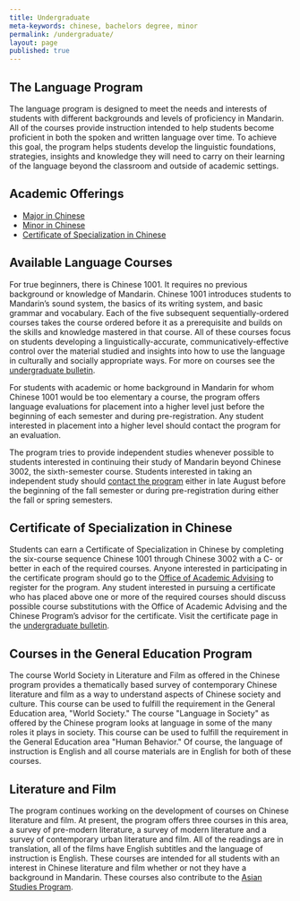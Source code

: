 ```yaml
---
title: Undergraduate
meta-keywords: chinese, bachelors degree, minor
permalink: /undergraduate/
layout: page
published: true
---
```


## The Language Program

The language program is designed to meet the needs and interests of students with different backgrounds and levels of proficiency in Mandarin. All of the courses provide instruction intended to help students become proficient in both the spoken and written language over time. To achieve this goal, the program helps students develop the linguistic foundations, strategies, insights and knowledge they will need to carry on their learning of the language beyond the classroom and outside of academic settings.

## Academic Offerings

- [Major in Chinese](http://bulletin.temple.edu/undergraduate/liberal-arts/chinese/ba-chinese/)
- [Minor in Chinese](http://bulletin.temple.edu/undergraduate/liberal-arts/chinese/minor-chinese/)
- [Certificate of Specialization in Chinese](http://bulletin.temple.edu/undergraduate/liberal-arts/chinese/certificate-specialization-chinese/)

## Available Language Courses

For true beginners, there is Chinese 1001. It requires no previous background or knowledge of Mandarin. Chinese 1001 introduces students to Mandarin’s sound system, the basics of its writing system, and basic grammar and vocabulary. Each of the five subsequent sequentially-ordered courses takes the course ordered before it as a prerequisite and builds on the skills and knowledge mastered in that course. All of these courses focus on students developing a linguistically-accurate, communicatively-effective control over the material studied and insights into how to use the language in culturally and socially appropriate ways. For more on courses see the [undergraduate bulletin](http://bulletin.temple.edu/undergraduate/liberal-arts/chinese/#courseinventory).

For students with academic or home background in Mandarin for whom Chinese 1001 would be too elementary a course, the program offers language evaluations for placement into a higher level just before the beginning of each semester and during pre-registration. Any student interested in placement into a higher level should contact the program for an evaluation.

The program tries to provide independent studies whenever possible to students interested in continuing their study of Mandarin beyond Chinese 3002, the sixth-semester course. Students interested in taking an independent study should [contact the program](mailto:mangione@temple.edu) either in late August before the beginning of the fall semester or during pre-registration during either the fall or spring semesters.

## Certificate of Specialization in Chinese

Students can earn a Certificate of Specialization in Chinese by completing the six-course sequence Chinese 1001 through Chinese 3002 with a C- or better in each of the required courses. Anyone interested in participating in the certificate program should go to the [Office of Academic Advising](http://liberalarts.temple.edu/advising) to register for the program. Any student interested in pursuing a certificate who has placed above one or more of the required courses should discuss possible course substitutions with the Office of Academic Advising and the Chinese Program’s advisor for the certificate. Visit the certificate page in the [undergraduate bulletin](http://bulletin.temple.edu/undergraduate/liberal-arts/chinese/certificate-specialization-chinese/).

## Courses in the General Education Program

The course World Society in Literature and Film as offered in the Chinese program provides a thematically based survey of contemporary Chinese literature and film as a way to understand aspects of Chinese society and culture. This course can be used to fulfill the requirement in the General Education area, "World Society." The course "Language in Society" as offered by the Chinese program looks at language in some of the many roles it plays in society. This course can be used to fulfill the requirement in the General Education area "Human Behavior." Of course, the language of instruction is English and all course materials are in English for both of these courses.

## Literature and Film

The program continues working on the development of courses on Chinese literature and film. At present, the program offers three courses in this area, a survey of pre-modern literature, a survey of modern literature and a survey of contemporary urban literature and film. All of the readings are in translation, all of the films have English subtitles and the language of instruction is English. These courses are intended for all students with an interest in Chinese literature and film whether or not they have a background in Mandarin. These courses also contribute to the [Asian Studies Program](http://www.temple.edu/asian_studies/).
